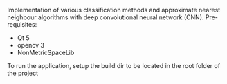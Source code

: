Implementation of various classification methods and approximate nearest neighbour algorithms with deep convolutional neural network (CNN).
Pre-requisites:
- Qt 5
- opencv 3
- NonMetricSpaceLib

To run the application, setup the build dir to be located in the root folder of the project
